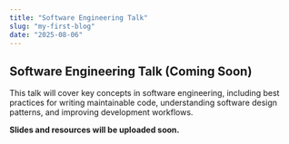```yaml
---
title: "Software Engineering Talk"
slug: "my-first-blog"
date: "2025-08-06"
---
```


## Software Engineering Talk (Coming Soon)

This talk will cover key concepts in software engineering, including best practices for writing maintainable code, understanding software design patterns, and improving development workflows.  

**Slides and resources will be uploaded soon.**
